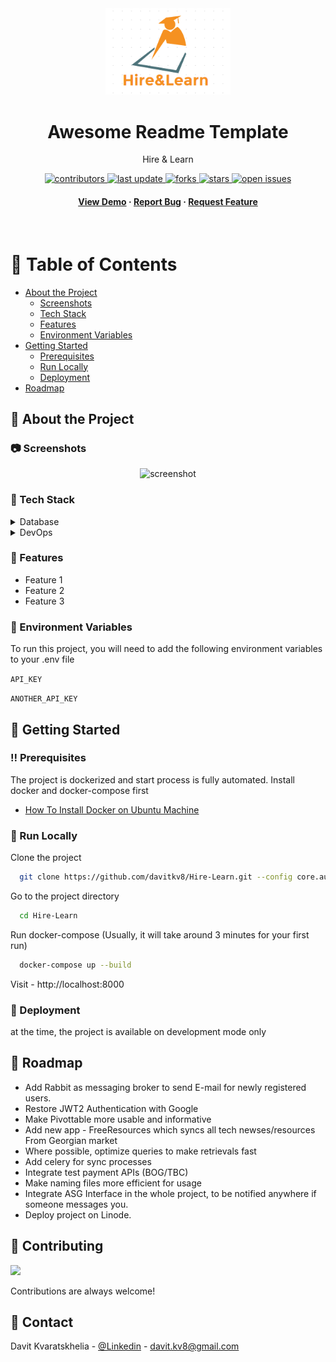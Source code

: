 <!--
Hey, thanks for using the awesome-readme-template template.  
If you have any enhancements, then fork this project and create a pull request 
or just open an issue with the label "enhancement".

Don't forget to give this project a star for additional support ;)
Maybe you can mention me or this repo in the acknowledgements too
-->
<div align="center">

  <img src="blog/static/blog/images/logo.png" alt="logo" width="200" height="auto" />
  <h1>Awesome Readme Template</h1>
  
  <p>
    Hire & Learn
  </p>
  
  
<!-- Badges -->
<p>
  <a href="https://github.com/davitkv8/Hire-Learn/graphs/contributors">
    <img src="https://img.shields.io/github/contributors/davitkv8/Hire-Learn" alt="contributors" />
  </a>
  <a href="">
    <img src="https://img.shields.io/github/last-commit/davitkv8/Hire-Learn" alt="last update" />
  </a>
  <a href="https://github.com/davitkv8/Hire-Learn/network/members">
    <img src="https://img.shields.io/github/forks/davitkv8/Hire-Learn" alt="forks" />
  </a>
  <a href="https://github.com/davitkv8/Hire-Learn/stargazers">
    <img src="https://img.shields.io/github/stars/davitkv8/Hire-Learn" alt="stars" />
  </a>
  <a href="https://github.com/davitkv8/Hire-Learn/issues/">
    <img src="https://img.shields.io/github/issues/davitkv8/Hire-Learn" alt="open issues" />
  </a>
</p>
   
<h4>
    <a href="https://hirelearn.edu.space">View Demo</a>
  <span> · </span>
    <a href="https://github.com/davitkv8/Hire-Learn/issues/">Report Bug</a>
  <span> · </span>
    <a href="https://github.com/davitkv8/Hire-Learn/issues/">Request Feature</a>
  </h4>
</div>

<br />

<!-- Table of Contents -->
# :notebook_with_decorative_cover: Table of Contents

- [About the Project](#star2-about-the-project)
  * [Screenshots](#camera-screenshots)
  * [Tech Stack](#space_invader-tech-stack)
  * [Features](#dart-features)
  * [Environment Variables](#key-environment-variables)
- [Getting Started](#toolbox-getting-started)
  * [Prerequisites](#bangbang-prerequisites)
  * [Run Locally](#running-run-locally)
  * [Deployment](#triangular_flag_on_post-deployment)
- [Roadmap](#compass-roadmap)

  

<!-- About the Project -->
## :star2: About the Project


<!-- Screenshots -->
### :camera: Screenshots

<div align="center"> 
  <img src="https://placehold.co/600x400?text=Your+Screenshot+here" alt="screenshot" />
</div>


<!-- TechStack -->
### :space_invader: Tech Stack

<details>
<summary>Database</summary>
  <ul>
    <li><a href="https://www.postgresql.org/">PostgreSQL</a></li>
    <li><a href="https://redis.io/">Redis</a></li>
    <li><a href="https://www.mongodb.com/">MongoDB</a></li>
  </ul>
</details>

<details>
<summary>DevOps</summary>
  <ul>
    <li><a href="https://www.docker.com/">Docker</a></li>
  </ul>
</details>

<!-- Features -->
### :dart: Features

- Feature 1
- Feature 2
- Feature 3


<!-- Env Variables -->
### :key: Environment Variables

To run this project, you will need to add the following environment variables to your .env file

`API_KEY`

`ANOTHER_API_KEY`

<!-- Getting Started -->
## 	:toolbox: Getting Started

<!-- Prerequisites -->
### :bangbang: Prerequisites

The project is dockerized and start process is fully automated.
Install docker and docker-compose first

<ul>
<li>
<a 
href="https://www.digitalocean.com/community/tutorials/how-to-install-and-use-docker-compose-on-ubuntu-22-04">How To Install Docker on Ubuntu Machine
</a>
</li>
</ul>


<!-- Run Locally -->
### :running: Run Locally

Clone the project

```bash
  git clone https://github.com/davitkv8/Hire-Learn.git --config core.autocrlf=false
```

Go to the project directory

```bash
  cd Hire-Learn
```

Run docker-compose (Usually, it will take around 3 minutes for your first run)

```bash
  docker-compose up --build
```

Visit - http://localhost:8000


<!-- Deployment -->
### :triangular_flag_on_post: Deployment

at the time, the project is available on development mode only


<!-- Roadmap -->
## :compass: Roadmap

- Add Rabbit as messaging broker to send E-mail for newly registered users.
- Restore JWT2 Authentication with Google
- Make Pivottable more usable and informative 
- Add new app - FreeResources which syncs all tech newses/resources From Georgian market
- Where possible, optimize queries to make retrievals fast
- Add celery for sync processes
- Integrate test payment APIs (BOG/TBC)
- Make naming files more efficient for usage
- Integrate ASG Interface in the whole project, to be notified anywhere if someone messages you.
- Deploy project on Linode.



<!-- Contributing -->
## :wave: Contributing

<a href="https://github.com/davitkv8/Hire-Learn/graphs/contributors">
  <img src="https://contrib.rocks/image?repo=davitkv8/Hire-Learn" />
</a>


Contributions are always welcome!

<!-- Contact -->
## :handshake: Contact

Davit Kvaratskhelia - [@Linkedin](https://www.linkedin.com/in/davit-kvaratskhelia/) - davit.kv8@gmail.com


